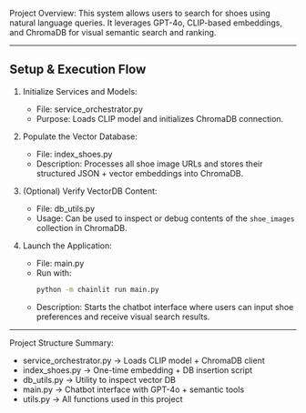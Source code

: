 Project Overview:
This system allows users to search for shoes using natural language queries.
It leverages GPT-4o, CLIP-based embeddings, and ChromaDB for visual semantic search and ranking.

------------------------------
Setup & Execution Flow
------------------------------

1. Initialize Services and Models:
   - File: service_orchestrator.py
   - Purpose: Loads CLIP model and initializes ChromaDB connection.

2. Populate the Vector Database:
   - File: index_shoes.py
   - Description: Processes all shoe image URLs and stores their structured JSON + vector embeddings into ChromaDB.

3. (Optional) Verify VectorDB Content:
   - File: db_utils.py
   - Usage: Can be used to inspect or debug contents of the `shoe_images` collection in ChromaDB.

4. Launch the Application:
   - File: main.py
   - Run with:
     ```bash
     python -m chainlit run main.py
     ```
   - Description: Starts the chatbot interface where users can input shoe preferences and receive visual search results.

------------------------------
Project Structure Summary:
- service_orchestrator.py           → Loads CLIP model + ChromaDB client
- index_shoes.py        → One-time embedding + DB insertion script
- db_utils.py           → Utility to inspect vector DB
- main.py              → Chatbot interface with GPT-4o + semantic tools
- utils.py              → All functions used in this project